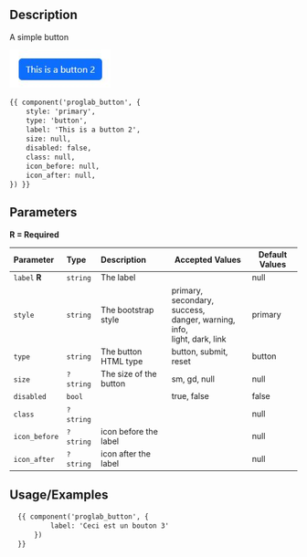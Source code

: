 ## Description

A simple button

![Bouton](./images/button-primary.jpg)

```twig
{{ component('proglab_button', {
    style: 'primary',
    type: 'button',
    label: 'This is a button 2',
    size: null,
    disabled: false,
    class: null,
    icon_before: null,
    icon_after: null,
}) }}
```
## Parameters

**R = Required**

| Parameter     | Type      | Description            | Accepted Values                                                                 | Default Values |
|:--------------|:----------|:-----------------------|---------------------------------------------------------------------------------|----------------|
| `label` **R** | `string`  | The label              |                                                                                 | null           |
| `style`       | `string`  | The bootstrap style    | primary, secondary, success,<br/> danger, warning, info,<br/> light, dark, link | primary        |
| `type`        | `string`  | The button HTML type   | button, submit, reset                                                           | button         |
| `size`        | `?string` | The size of the button | sm, gd, null                                                                    | null           |
| `disabled`    | `bool`    |                        | true, false                                                                     | false          |
| `class`       | `?string` |                        |                                                                                 | null           |
| `icon_before` | `?string` | icon before the label  |                                                                                 | null           |
| `icon_after`  | `?string` | icon after the label   |                                                                                 | null           |


## Usage/Examples

```twig
  {{ component('proglab_button', {
          label: 'Ceci est un bouton 3'
      }) 
  }}
```